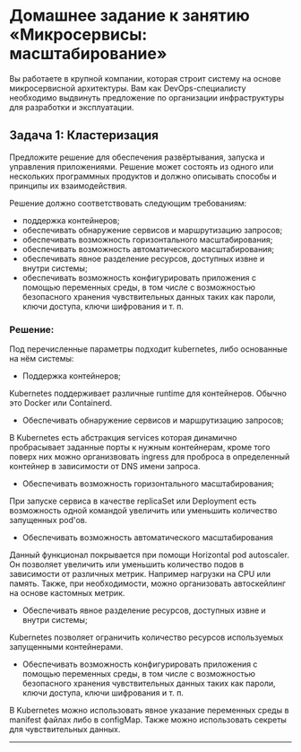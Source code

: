 # Домашнее задание к занятию «Микросервисы: масштабирование»

Вы работаете в крупной компании, которая строит систему на основе микросервисной архитектуры.
Вам как DevOps-специалисту необходимо выдвинуть предложение по организации инфраструктуры для разработки и эксплуатации.

## Задача 1: Кластеризация

Предложите решение для обеспечения развёртывания, запуска и управления приложениями.
Решение может состоять из одного или нескольких программных продуктов и должно описывать способы и принципы их взаимодействия.

Решение должно соответствовать следующим требованиям:

- поддержка контейнеров;
- обеспечивать обнаружение сервисов и маршрутизацию запросов;
- обеспечивать возможность горизонтального масштабирования;
- обеспечивать возможность автоматического масштабирования;
- обеспечивать явное разделение ресурсов, доступных извне и внутри системы;
- обеспечивать возможность конфигурировать приложения с помощью переменных среды, в том числе с возможностью безопасного хранения чувствительных данных таких как пароли, ключи доступа, ключи шифрования и т. п.

### Решение:

Под перечисленные параметры подходит kubernetes, либо основанные на нём системы:
   
   - Поддержка контейнеров;
   
   Kubernetes поддерживает различные runtime для контейнеров. Обычно это Docker или Containerd.
   
   - Обеспечивать обнаружение сервисов и маршрутизацию запросов;
   
   В Kubernetes есть абстракция services которая динамично пробрасывает заданные порты к нужным контейнерам, кроме того поверх них можно организвовать ingress для проброса в определенный контейнер в зависимости от DNS имени запроса.

   - Обеспечивать возможность горизонтального масштабирования;

При запуске сервиса в качестве replicaSet или Deployment есть возможность одной командой увеличить или уменьшить количество запущенных pod'ов.

   - Обеспечивать возможность автоматического масштабирования
   
   Данный функционал покрывается при помощи Horizontal pod autoscaler. Он позволяет увеличить или уменьшить количество подов в зависимости от различных метрик. Например нагрузки на CPU или память. Также, при необходимости, можно организовать автоскейлинг на основе кастомных метрик.

   - Обеспечивать явное разделение ресурсов, доступных извне и внутри системы;
   
   Kubernetes позволяет ограничить количество ресурсов используемых запущенными контейнерами.

   - Обеспечивать возможность конфигурировать приложения с помощью переменных среды, в том числе с возможностью безопасного хранения чувствительных данных таких как пароли, ключи доступа, ключи шифрования и т. п.
   
В Kubernetes можно использовать явное указание переменных среды в manifest файлах либо в configMap. Также можно использовать секреты для чувствительных данных.

---